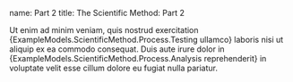 name: Part 2
title: The Scientific Method: Part 2

Ut enim ad minim veniam, quis nostrud exercitation {ExampleModels.ScientificMethod.Process.Testing ullamco} laboris nisi ut aliquip ex ea commodo consequat. Duis aute irure dolor in {ExampleModels.ScientificMethod.Process.Analysis reprehenderit} in voluptate velit esse cillum dolore eu fugiat nulla pariatur.
